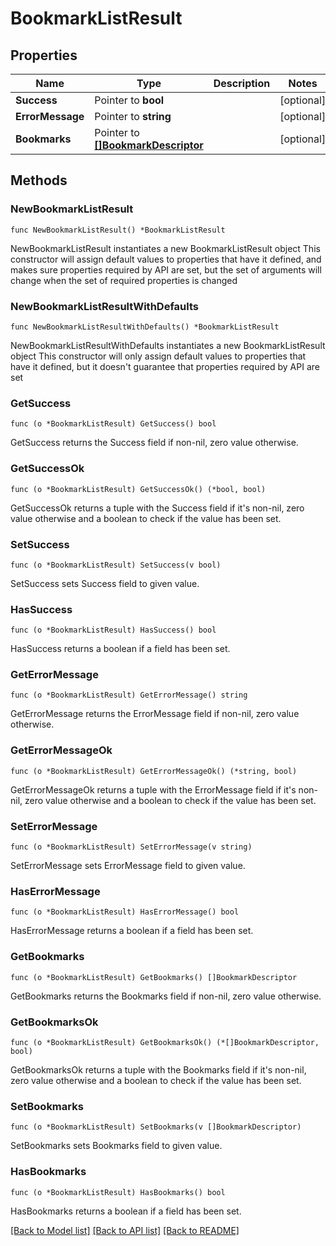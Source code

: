 # BookmarkListResult

## Properties

Name | Type | Description | Notes
------------ | ------------- | ------------- | -------------
**Success** | Pointer to **bool** |  | [optional] 
**ErrorMessage** | Pointer to **string** |  | [optional] 
**Bookmarks** | Pointer to [**[]BookmarkDescriptor**](BookmarkDescriptor.md) |  | [optional] 

## Methods

### NewBookmarkListResult

`func NewBookmarkListResult() *BookmarkListResult`

NewBookmarkListResult instantiates a new BookmarkListResult object
This constructor will assign default values to properties that have it defined,
and makes sure properties required by API are set, but the set of arguments
will change when the set of required properties is changed

### NewBookmarkListResultWithDefaults

`func NewBookmarkListResultWithDefaults() *BookmarkListResult`

NewBookmarkListResultWithDefaults instantiates a new BookmarkListResult object
This constructor will only assign default values to properties that have it defined,
but it doesn't guarantee that properties required by API are set

### GetSuccess

`func (o *BookmarkListResult) GetSuccess() bool`

GetSuccess returns the Success field if non-nil, zero value otherwise.

### GetSuccessOk

`func (o *BookmarkListResult) GetSuccessOk() (*bool, bool)`

GetSuccessOk returns a tuple with the Success field if it's non-nil, zero value otherwise
and a boolean to check if the value has been set.

### SetSuccess

`func (o *BookmarkListResult) SetSuccess(v bool)`

SetSuccess sets Success field to given value.

### HasSuccess

`func (o *BookmarkListResult) HasSuccess() bool`

HasSuccess returns a boolean if a field has been set.

### GetErrorMessage

`func (o *BookmarkListResult) GetErrorMessage() string`

GetErrorMessage returns the ErrorMessage field if non-nil, zero value otherwise.

### GetErrorMessageOk

`func (o *BookmarkListResult) GetErrorMessageOk() (*string, bool)`

GetErrorMessageOk returns a tuple with the ErrorMessage field if it's non-nil, zero value otherwise
and a boolean to check if the value has been set.

### SetErrorMessage

`func (o *BookmarkListResult) SetErrorMessage(v string)`

SetErrorMessage sets ErrorMessage field to given value.

### HasErrorMessage

`func (o *BookmarkListResult) HasErrorMessage() bool`

HasErrorMessage returns a boolean if a field has been set.

### GetBookmarks

`func (o *BookmarkListResult) GetBookmarks() []BookmarkDescriptor`

GetBookmarks returns the Bookmarks field if non-nil, zero value otherwise.

### GetBookmarksOk

`func (o *BookmarkListResult) GetBookmarksOk() (*[]BookmarkDescriptor, bool)`

GetBookmarksOk returns a tuple with the Bookmarks field if it's non-nil, zero value otherwise
and a boolean to check if the value has been set.

### SetBookmarks

`func (o *BookmarkListResult) SetBookmarks(v []BookmarkDescriptor)`

SetBookmarks sets Bookmarks field to given value.

### HasBookmarks

`func (o *BookmarkListResult) HasBookmarks() bool`

HasBookmarks returns a boolean if a field has been set.


[[Back to Model list]](../README.md#documentation-for-models) [[Back to API list]](../README.md#documentation-for-api-endpoints) [[Back to README]](../README.md)


